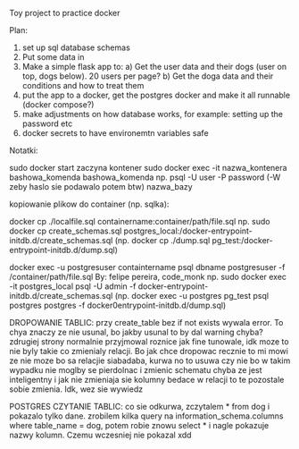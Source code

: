 Toy project to practice docker

Plan:
1) set up sql database schemas
2) Put some data in
3) Make a simple flask app to:
   a) Get the user data and their dogs (user on top, dogs below). 20 users per page?
   b) Get the doga data and their conditions and how to treat them
4) put the app to a docker, get the postgres docker and make it all runnable (docker compose?)
5) make adjustments on how database works, for example: setting up the password etc
6) docker secrets to have environemtn variables safe
   

Notatki:

sudo docker start zaczyna kontener
sudo docker exec -it nazwa_kontenera bashowa_komenda
bashowa_komenda np. psql -U user -P password (-W zeby haslo sie podawalo potem btw) nazwa_bazy


kopiowanie plikow do container (np. sqlka):

docker cp ./localfile.sql containername:container/path/file.sql
np. sudo docker cp create_schemas.sql postgres_local:/docker-entrypoint-initdb.d/create_schemas.sql
(np. docker cp ./dump.sql pg_test:/docker-entrypoint-initdb.d/dump.sql)


docker exec -u postgresuser containtername psql dbname postgresuser -f /container/path/file.sql By: felipe pereira, code_monk
np. sudo docker exec -it postgres_local psql -U admin -f docker-entrypoint-initdb.d/create_schemas.sql
(np. docker exec -u postgres pg_test psql postgres postgres -f docker0entrypoint-initdb.d/dump.sql)



DROPOWANIE TABLIC:
przy create_table bez if not exists wywala error. To chya znaczy ze nie usunal, bo jakby usunal to by dal warning chyba? zdrugiej strony normalnie przyjmowal roznice jak fine tunowale, idk moze to nie byly takie co zmienialy relacji.
Bo jak chce dropowac recznie to mi mowi ze nie moze bo sa relacjie siabadaba, kurwa no to usuwa czy nie bo w takim wypadku nie moglby se pierdolnac i zmienic schematu chyba ze jest inteligentny i jak nie zmieniaja sie kolumny bedace w relacji to te pozostale sobie zmienia. Idk, wez sie wywiedz



POSTGRES CZYTANIE TABLIC:
co sie odkurwa, zczytalem * from dog i pokazalo tylko dane. zrobilem kilka query na information_schema.columns where table_name = dog, potem robie znowu select * i nagle pokazuje nazwy kolumn. Czemu wczesniej nie pokazal xdd

